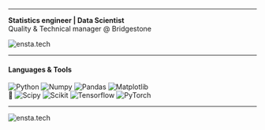 __________
**Statistics engineer | Data Scientist** <br> Quality & Technical manager @ Bridgestone

![ensta.tech](https://img.shields.io/badge/_42-ensta.tech-F1F1F1?style=flat&logo=/e/&logoWidth=9)

_____

#### Languages & Tools
![Python](https://img.shields.io/badge/-Python-090909?style=?style=for-the-badge&logo=python&logoWidth=11) 
![Numpy](https://img.shields.io/badge/-Numpy-090909?style=?style=for-the-badge&logo=numpy&logoWidth=11)
![Pandas](https://img.shields.io/badge/-Pandas-090909?style=?style=for-the-badge&logo=pandas&logoWidth=11)
![Matplotlib](https://img.shields.io/badge/-Matplotlib-090909?style=?style=for-the-badge&logo=Matrix&logoWidth=11) <br>
🌱 ![Scipy](https://img.shields.io/badge/-Scipy-090909?style=?style=for-the-badge&logo=scipy&logoWidth=11)
![Scikit](https://img.shields.io/badge/-Scikit-090909?style=?style=for-the-badge&logo=scikit-learn&logoWidth=11)
![Tensorflow](https://img.shields.io/badge/-Tensorflow-090909?style=?style=for-the-badge&logo=Tensorflow&logoWidth=11) 
![PyTorch](https://img.shields.io/badge/-PyTorch-090909?style=?style=for-the-badge&logo=PyTorch&logoWidth=11)

_____

![ensta.tech](https://img.shields.io/endpoint?url=https://www.ensta.tech&style=flat&logo=/e/&logoWidth=9)



<!--
#### Follow me 
**from40/from40** is a ✨ _special_ ✨ repository because its `README.md` (this file) appears on your GitHub profile.

![Flutter](https://img.shields.io/badge/-ensta.tech-4169E1??style=for-the-badge&logo=/e/&logoWidth=35&link=http:/ensta.tech)

Here are some ideas to get you started:

- 🔭 I’m currently working on ...
- 🌱 I’m currently learning ...
- 👯 I’m looking to collaborate on ...
- 🤔 I’m looking for help with ...
- 💬 Ask me about ...
- 📫 How to reach me: ...
- 😄 Pronouns: ...
- ⚡ Fun fact: ...
-->
